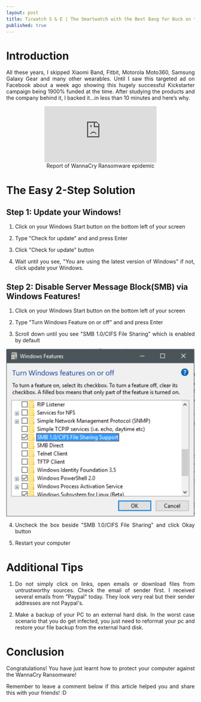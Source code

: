 ```yaml
---
layout: post
title: Ticwatch S & E | The Smartwatch with the Best Bang for Buck on the Market!
published: true
---
```


<style type="text/css">
 p {
  text-align: justify;
}

img {
    display: block;
    margin: auto;
}

iframe {
    display: block;
    margin: auto;
    width="960";
    height="720";
}
</style>

# Introduction
All these years, I skipped Xiaomi Band, Fitbit, Motorola Moto360, Samsung Galaxy Gear and many other wearables. Until I saw this targeted ad on Facebook about a week ago showing this hugely successful Kickstarter campaign being 1900% funded at the time. After studying the products and the company behind it, I backed it…in less than 10 minutes and here’s why. 

<iframe  src="https://ksr-video.imgix.net/projects/2974380/video-797594-h264_high.mp4" frameborder="0"> </iframe>
<center>Report of WannaCry Ransomware epidemic</center>


# The Easy 2-Step Solution
## Step 1: Update your Windows! 
1) Click on your Windows Start button on the bottom left of your screen

2) Type "Check for update" and and press Enter

3) Click "Check for update" button

4) Wait until you see, "You are using the latest version of Windows" if not, click update your Windows.


## Step 2: Disable Server Message Block(SMB) via Windows Features!
1) Click on your Windows Start button on the bottom left of your screen

2) Type "Turn Windows Feature on or off" and and press Enter

3) Scroll down until you see "SMB 1.0/CIFS File Sharing" which is enabled by default

![p3](/images/p22.png)

4) Uncheck the box beside "SMB 1.0/CIFS File Sharing" and click Okay button

5) Restart your computer

# Additional Tips
1) Do not simply click on links, open emails or download files from untrustworthy sources. Check the email of sender first. I received several emails from "Paypal" today. They look very real but their sender addresses are not Paypal's.

2) Make a backup of your PC to an external hard disk. In the worst case scenario that you do get infected, you just need to reformat your pc and restore your file backup from the external hard disk.

# Conclusion
Congratulations! You have just learnt how to protect your computer against the WannaCry Ransomware!

Remember to leave a comment below if this article helped you and share this with your friends! :D

